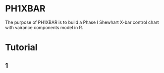 # PH1XBAR
The purpose of PH1XBAR is to build a Phase I Shewhart X-bar control chart with vairance components model in R.

# Tutorial

## 1

